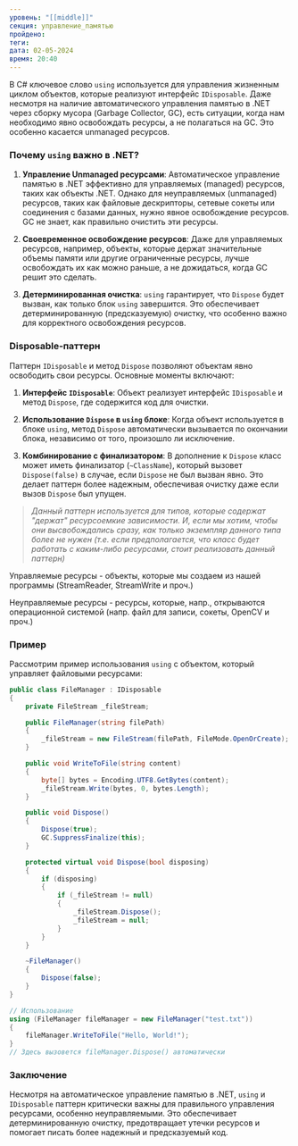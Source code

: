 ```yaml
---
уровень: "[[middle]]"
секция: управление_памятью
пройдено: 
теги: 
дата: 02-05-2024
время: 20:40
---
```


В C# ключевое слово `using` используется для управления жизненным циклом объектов, которые реализуют интерфейс `IDisposable`. Даже несмотря на наличие автоматического управления памятью в .NET через сборку мусора (Garbage Collector, GC), есть ситуации, когда нам необходимо явно освобождать ресурсы, а не полагаться на GC. Это особенно касается unmanaged ресурсов.

### Почему `using` важно в .NET?

1. **Управление Unmanaged ресурсами**: Автоматическое управление памятью в .NET эффективно для управляемых (managed) ресурсов, таких как объекты .NET. Однако для неуправляемых (unmanaged) ресурсов, таких как файловые дескрипторы, сетевые сокеты или соединения с базами данных, нужно явное освобождение ресурсов. GC не знает, как правильно очистить эти ресурсы.
    
2. **Своевременное освобождение ресурсов**: Даже для управляемых ресурсов, например, объекты, которые держат значительные объемы памяти или другие ограниченные ресурсы, лучше освобождать их как можно раньше, а не дожидаться, когда GC решит это сделать.
    
3. **Детерминированная очистка**: `using` гарантирует, что `Dispose` будет вызван, как только блок `using` завершится. Это обеспечивает детерминированную (предсказуемую) очистку, что особенно важно для корректного освобождения ресурсов.
    

### Disposable-паттерн

Паттерн `IDisposable` и метод `Dispose` позволяют объектам явно освободить свои ресурсы. Основные моменты включают:

1. **Интерфейс `IDisposable`**: Объект реализует интерфейс `IDisposable` и метод `Dispose`, где содержится код для очистки.
    
2. **Использование `Dispose` в `using` блоке**: Когда объект используется в блоке `using`, метод `Dispose` автоматически вызывается по окончании блока, независимо от того, произошло ли исключение.
    
3. **Комбинирование с финализатором**: В дополнение к `Dispose` класс может иметь финализатор (`~ClassName`), который вызовет `Dispose(false)` в случае, если `Dispose` не был вызван явно. Это делает паттерн более надежным, обеспечивая очистку даже если вызов `Dispose` был упущен.
    
>*Данный паттерн используется для типов, которые содержат "держат" ресурсоемкие зависимости. И, если мы хотим, чтобы они высвобождались сразу, как только экземпляр данного типа более не нужен (т.е. если предполагается, что класс будет работать с каким-либо ресурсами, стоит реализовать данный паттерн)*

Управляемые ресурсы - объекты, которые мы создаем из нашей программы (StreamReader, StreamWrite и проч.)

Неуправляемые ресурсы - ресурсы, которые, напр., открываются операционной системой (напр. файл для записи, сокеты, OpenCV и проч.)

### Пример

Рассмотрим пример использования `using` с объектом, который управляет файловыми ресурсами:

```c#
public class FileManager : IDisposable
{
    private FileStream _fileStream;

    public FileManager(string filePath)
    {
        _fileStream = new FileStream(filePath, FileMode.OpenOrCreate);
    }

    public void WriteToFile(string content)
    {
        byte[] bytes = Encoding.UTF8.GetBytes(content);
        _fileStream.Write(bytes, 0, bytes.Length);
    }

    public void Dispose()
    {
        Dispose(true);
        GC.SuppressFinalize(this);
    }

    protected virtual void Dispose(bool disposing)
    {
        if (disposing)
        {
            if (_fileStream != null)
            {
                _fileStream.Dispose();
                _fileStream = null;
            }
        }
    }

    ~FileManager()
    {
        Dispose(false);
    }
}

// Использование
using (FileManager fileManager = new FileManager("test.txt"))
{
    fileManager.WriteToFile("Hello, World!");
}
// Здесь вызовется fileManager.Dispose() автоматически
```

### Заключение

Несмотря на автоматическое управление памятью в .NET, `using` и `IDisposable` паттерн критически важны для правильного управления ресурсами, особенно неуправляемыми. Это обеспечивает детерминированную очистку, предотвращает утечки ресурсов и помогает писать более надежный и предсказуемый код.